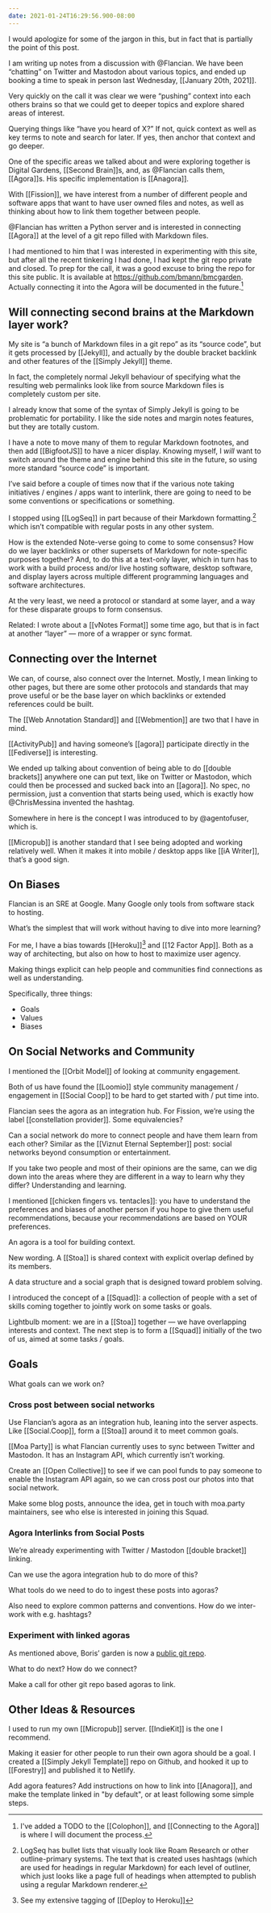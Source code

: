 ```yaml
---
date: 2021-01-24T16:29:56.900-08:00
---
```


I would apologize for some of the jargon in this, but in fact that is partially the point of this post.

I am writing up notes from a discussion with @Flancian. We have been “chatting” on Twitter and Mastodon about various topics, and ended up booking a time to speak in person last Wednesday, [[January 20th, 2021]].

Very quickly on the call it was clear we were “pushing” context into each others brains so that we could get to deeper topics and explore shared areas of interest.

Querying things like “have you heard of X?” If not, quick context as well as key terms to note and search for later. If yes, then anchor that context and go deeper.

One of the specific areas we talked about and were exploring together is Digital Gardens, [[Second Brain]]s, and, as @Flancian calls them, [[Agora]]s. His specific implementation is [[Anagora]].

With [[Fission]], we have interest from a number of different people and software apps that want to have user owned files and notes, as well as thinking about how to link them together between people.

@Flancian has written a Python server and is interested in connecting [[Agora]] at the level of a git repo filled with Markdown files. 

I had mentioned to him that I was interested in experimenting with this site, but after all the recent tinkering I had done, I had kept the git repo private and closed. To prep for the call, it was a good excuse to bring the repo for this site public. It is available at <https://github.com/bmann/bmcgarden>. Actually connecting it into the Agora will be documented in the future.[^colophon]

[^colophon]: I've added a TODO to the [[Colophon]], and [[Connecting to the Agora]] is where I will document the process.

## Will connecting second brains at the Markdown layer work?

My site is “a bunch of Markdown files in a git repo” as its “source code”, but it gets processed by [[Jekyll]], and actually by the double bracket backlink and other features of the [[Simply Jekyll]] theme.

In fact, the completely normal Jekyll behaviour of specifying what the resulting web permalinks look like from source Markdown files is completely custom per site.

I already know that some of the syntax of Simply Jekyll is going to be problematic for portability. I like the side notes and margin notes features, but they are totally custom.

I have a note to move many of them to regular Markdown footnotes, and then add [[BigfootJS]] to have a nicer display. Knowing myself, I _will_ want to switch around the theme and engine behind this site in the future, so using more standard “source code” is important.

I’ve said before a couple of times now that if the various note taking initiatives / engines / apps want to interlink, there are going to need to be some conventions or specifications or something.

I stopped using [[LogSeq]] in part because of their Markdown formatting.[^logseqmd] which isn’t compatible with regular posts in any other system.

[^logseqmd]: LogSeq has bullet lists that visually look like Roam Research or other outline-primary systems. The text that is created uses hashtags (which are used for headings in regular Markdown) for each level of outliner, which just looks like a page full of headings when attempted to publish using a regular Markdown renderer.

How is the extended Note-verse going to come to some consensus? How do we layer backlinks or other supersets of Markdown for note-specific purposes together? And, to do this at a text-only layer, which in turn has to work with a build process and/or live hosting software, desktop software, and display layers across multiple different programming languages and software architectures.

At the very least, we need a protocol or standard at some layer, and a way for these disparate groups to form consensus.

Related: I wrote about a [[vNotes Format]] some time ago, but that is in fact at another “layer” — more of a wrapper or sync format.

## Connecting over the Internet

We can, of course, also connect over the Internet. Mostly, I mean linking to other pages, but there are some other protocols and standards that may prove useful or be the base layer on which backlinks or extended references could be built.

The [[Web Annotation Standard]] and [[Webmention]] are two that I have in mind.

[[ActivityPub]] and having someone’s [[agora]] participate directly in the [[Fediverse]] is interesting.

We ended up talking about convention of being able to do [[double brackets]] anywhere one can put text, like on Twitter or Mastodon, which could then be processed and sucked back into an [[agora]]. No spec, no permission, just a convention that starts being used, which is exactly how @ChrisMessina invented the hashtag.

Somewhere in here is the concept I was introduced to by @agentofuser, which is.

[[Micropub]] is another standard that I see being adopted and working relatively well. When it makes it into mobile / desktop apps like [[iA Writer]], that’s a good sign.

## On Biases
Flancian is an SRE at Google. Many Google only tools from software stack to hosting.

What’s the simplest that will work without having to dive into more learning?

For me, I have a bias towards [[Heroku]][^d2h] and [[12 Factor App]]. Both as a way of architecting, but also on how to host to maximize user agency.

[^d2h]: See my extensive tagging of [[Deploy to Heroku]]

Making things explicit can help people and communities find connections as well as understanding.

Specifically, three things:
* Goals
* Values
* Biases

## On Social Networks and Community

I mentioned the [[Orbit Model]] of looking at community engagement.

Both of us have found the [[Loomio]] style community management / engagement in [[Social Coop]] to be hard to get started with / put time into.

Flancian sees the agora as an integration hub. For Fission, we’re using the label [[constellation provider]]. Some equivalencies?

Can a social network do more to connect people and have them learn from each other? Similar as the [[Viznut Eternal September]] post: social networks beyond consumption or entertainment.

If you take two people and most of their opinions are the same, can we dig down into the areas where they are different in a way to learn why they differ? Understanding and learning.

I mentioned [[chicken fingers vs. tentacles]]: you have to understand the preferences and biases of another person if you hope to give them useful recommendations, because your recommendations are based on YOUR preferences.

An agora is a tool for building context.

New wording. A [[Stoa]] is shared context with explicit overlap defined by its members.

A data structure and a social graph that is designed toward problem solving.

I introduced the concept of a [[Squad]]: a collection of people with a set of skills coming together to jointly work on some tasks or goals.

Lightbulb moment: we are in a [[Stoa]] together — we have overlapping interests and context. The next step is to form a [[Squad]] initially of the two of us, aimed at some tasks / goals.

## Goals

What goals can we work on?

### Cross post between social networks

Use Flancian’s agora as an integration hub, leaning into the server aspects. Like [[Social.Coop]], form a [[Stoa]] around it to meet common goals.

[[Moa Party]] is what Flancian currently uses to sync between Twitter and Mastodon. It has an Instagram API, which currently isn’t working.

Create an [[Open Collective]] to see if we can pool funds to pay someone to enable the Instagram API again, so we can cross post our photos into that social network.

Make some blog posts, announce the idea, get in touch with moa.party maintainers, see who else is interested in joining this Squad.

### Agora Interlinks from Social Posts

We’re already experimenting with Twitter / Mastodon [[double bracket]] linking.

Can we use the agora integration hub to do more of this?

What tools do we need to do to ingest these posts into agoras?

Also need to explore common patterns and conventions. How do we inter-work with e.g. hashtags?

### Experiment with linked agoras

As mentioned above, Boris’ garden is now a [public git repo](https://github.com/bmann/bmcgarden).

What to do next? How do we connect?

Make a call for other git repo based agoras to link.

## Other Ideas & Resources

I used to run my own [[Micropub]] server. [[IndieKit]] is the one I recommend.

Making it easier for other people to run their own agora should be a goal. I created a [[Simply Jekyll Template]] repo on Github, and hooked it up to [[Forestry]] and published it to Netlify. 

Add agora features? Add instructions on how to link into [[Anagora]], and make the template linked in "by default", or at least following some simple steps.

